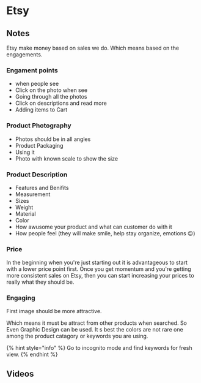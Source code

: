 # Etsy

## Notes

Etsy make money based on sales we do. Which means based on the engagements.

### Engament points

* when people see 
* Click on the photo when see
* Going through all the photos
* Click on descriptions and read more
* Adding items to Cart

### Product Photography

* Photos should be in all angles
* Product Packaging
* Using it
* Photo with known scale to show the size

### Product Description

* Features and Benifits
* Measurement
* Sizes
* Weight
* Material
* Color
* How awusome your product and what can customer do with it
* How people feel \(they will make smile, help stay organize, emotions 😉\)

### Price

In the beginning when you're just starting out it is advantageous to start with a lower price point first. Once you get momentum and you're getting more consistent sales on Etsy, then you can start increasing your prices to really what they should be.

### Engaging

First image should be more attractive.

Which means it must be attract from other products when searched. So Even Graphic Design can be used. It s best the colors are not rare one among the product catagory or keywords you are using.





{% hint style="info" %}
Go to incognito mode and find keywords for fresh view.
{% endhint %}





## Videos



